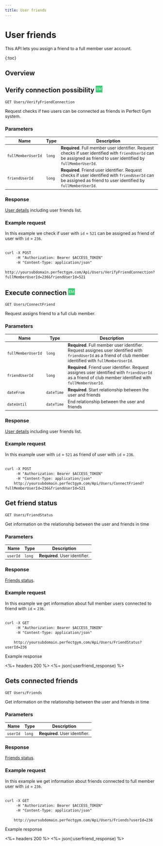 ```yaml
---
title: User friends
---
```


# User friends

This API lets you assign a friend to a full member user account.

{:toc}


## Overview


## Verify connection possibility ![alt text][EM]

    GET Users/VerifyFriendConnection

Request checks if two users can be connected as friends in Perfect Gym system. 


### Parameters

Name  	    		| Type     		| Description
--------------------|---------------|------------
`fullMemberUserId`  |`long`    		| **Required**. Full member user identifier. Request checks if user identified with `friendUserId` can be assigned as friend to user identified by `fullMemberUserId`.
`friendUserId`  	|`long`    		| **Required**. Friend user identifier. Request checks if user identified with `friendUserId` can be assigned as friend to user identified by `fullMemberUserId`.



### Response

[User details][UserDetailsProperties] including user friends list.


### Example request

In this example we check if user with `id` = `521` can be assigned as friend of user with `id` = `236`.

``` command-line

curl -X POST 
	 -H "Authorization: Bearer $ACCESS_TOKEN" 
	 -H "Content-Type: application/json" 	  
	http://yoursubdomain.perfectgym.com/Api/Users/VerifyFriendConnection?fullMemberUserId=236&friendUserId=521
```


<!-- ### Example response

<%= headers 200 %>
<%= json(:user_response) %>


 -->



## Execute connection ![alt text][EM]

    GET Users/ConnectFriend

Request assigns friend to a full club member.


### Parameters

Name  	    		| Type     		| Description
--------------------|---------------|------------
`fullMemberUserId`  |`long`    		| **Required**. Full member user identifier. Request assignes user identified with `friendUserId` as a friend of club member identified with `fullMemberUserId`.
`friendUserId`  	|`long`    		| **Required**. Friend user identifier. Request assignes user identified with `friendUserId` as a friend of club member identified with `fullMemberUserId`.
`dateFrom`  	    |`dateTime`    	| **Required**. Start relationship between the user and friends
`dateUntil`  	    |`dateTime`    	|               End relationship between the user and friends


### Response

[User details][UserDetailsProperties] including user friends list.


### Example request

In this example user with `id` = `521` as friend of user with `id` = `236`.

``` command-line

curl -X POST 
	 -H "Authorization: Bearer $ACCESS_TOKEN" 
	 -H "Content-Type: application/json" 	  
	http://yoursubdomain.perfectgym.com/Api/Users/ConnectFriend?fullMemberUserId=236&friendUserId=521
```

## Get friend status 

    GET Users/FriendStatus

Get information on the relationship between the user and friends in time

### Parameters

Name  	    | Type     		| Description
------------|---------------|------------
`userId`    |`long`    		| **Required**. User identifier.

 

### Response

[Friends status][UserFriendStatus].


### Example request

In this example we get information about full member users connected to friend with `id` = `236`.

``` command-line

curl -X GET 
	 -H "Authorization: Bearer $ACCESS_TOKEN" 
	 -H "Content-Type: application/json" 
	 
	http://yoursubdomain.perfectgym.com/Api/Users/FriendStatus?userId=236
```

Example response

<%= headers 200 %>
<%= json(:userfriend_response) %>


## Gets connected friends 

    GET Users/Friends

Get information on the relationship between the user and friends in time

### Parameters

Name  	    | Type     		| Description
------------|---------------|------------
`userId`    |`long`    		| **Required**. User identifier.

 

### Response

[Friends status][UserFriendStatus].


### Example request

In this example we get information about friends connected to full member user with `id` = `236`.

``` command-line

curl -X GET 
	 -H "Authorization: Bearer $ACCESS_TOKEN" 
	 -H "Content-Type: application/json" 
	 
	http://yoursubdomain.perfectgym.com/Api/Users/Friends?userId=236
```

Example response

<%= headers 200 %>
<%= json(:userfriend_response) %>



[UserDetailsProperties]: /api/users/userdetails#properties
[UserFriendStatus]:  /appendix/datatypes/friendstatus

[EM]: /assets/images/employee.png "Employee mode"
[UM]: /assets/images/user.png "User mode"
